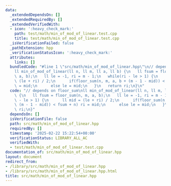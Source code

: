 ```yaml
---
data:
  _extendedDependsOn: []
  _extendedRequiredBy: []
  _extendedVerifiedWith:
  - icon: ':heavy_check_mark:'
    path: test/math/min_of_mod_of_linear.test.cpp
    title: test/math/min_of_mod_of_linear.test.cpp
  _isVerificationFailed: false
  _pathExtension: hpp
  _verificationStatusIcon: ':heavy_check_mark:'
  attributes:
    links: []
  bundledCode: "#line 1 \"src/math/min_of_mod_of_linear.hpp\"\n// depends on floor_sum\n\
    ll min_of_mod_of_linear(ll n, ll m, ll a, ll b) {\n   ll fsum = floor_sum(n, m,\
    \ a, b);\n   ll le = -1, ri = m - 1;\n   while(ri - le > 1) {\n      ll mid =\
    \ (le + ri) / 2;\n      if(floor_sum(n, m, a, b + (m - 1 - mid)) < fsum + n) ri\
    \ = mid;\n      else le = mid;\n   }\n   return ri;\n}\n"
  code: "// depends on floor_sum\nll min_of_mod_of_linear(ll n, ll m, ll a, ll b)\
    \ {\n   ll fsum = floor_sum(n, m, a, b);\n   ll le = -1, ri = m - 1;\n   while(ri\
    \ - le > 1) {\n      ll mid = (le + ri) / 2;\n      if(floor_sum(n, m, a, b +\
    \ (m - 1 - mid)) < fsum + n) ri = mid;\n      else le = mid;\n   }\n   return\
    \ ri;\n}"
  dependsOn: []
  isVerificationFile: false
  path: src/math/min_of_mod_of_linear.hpp
  requiredBy: []
  timestamp: '2025-02-22 15:22:54+00:00'
  verificationStatus: LIBRARY_ALL_AC
  verifiedWith:
  - test/math/min_of_mod_of_linear.test.cpp
documentation_of: src/math/min_of_mod_of_linear.hpp
layout: document
redirect_from:
- /library/src/math/min_of_mod_of_linear.hpp
- /library/src/math/min_of_mod_of_linear.hpp.html
title: src/math/min_of_mod_of_linear.hpp
---
```

